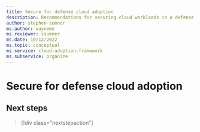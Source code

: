 ```yaml
---
title: Secure for defense cloud adoption
description: Recommendations for securing cloud workloads in a defense organization
author: stephen-sumner
ms.author: wayneme
ms.reviewer: ssumner
ms.date: 10/12/2022
ms.topic: conceptual
ms.service: cloud-adoption-framework
ms.subservice: organize
---
```

# Secure for defense cloud adoption

## Next steps

> [!div class="nextstepaction"]
> [](manage.md)